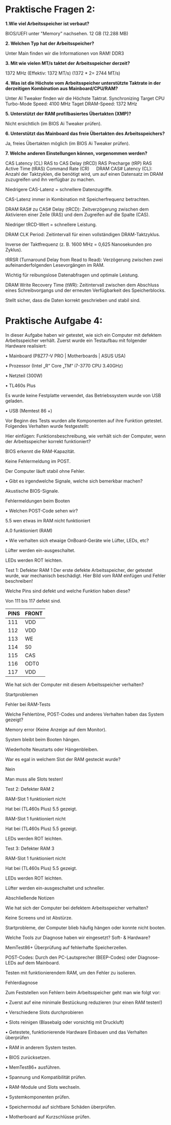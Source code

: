 # Praktische Fragen 2:

**1.Wie viel Arbeitsspeicher ist verbaut?**

BIOS/UEFI unter "Memory" nachsehen.
12 GB (12.288 MB)

**2. Welchen Typ hat der Arbeitsspeicher?**

Unter Main finden wir die Informationen von RAM!
DDR3

**3. Mit wie vielen MT/s taktet der Arbeitsspeicher derzeit?**

1372 MHz (Effektiv: 1372 MT/s)
(1372 * 2= 2744 MT/s)

**4. Was ist die Höchste vom Arbeitsspeicher unterstützte Taktrate in der derzeitigen Kombination aus Mainboard/CPU/RAM?**

Unter AI Tweaker finden wir die Höchste Taktrat.
Synchronizing Target CPU Turbo-Mode Speed: 4100 MHz
Taget DRAM-Speed: 1372 MHz 

**5. Unterstützt der RAM profilbasiertes Übertakten (XMP)?**

Nicht ersichtlich (im BIOS Ai Tweaker prüfen).

**6. Unterstützt das Mainboard das freie Übertakten des Arbeitsspeichers?**

Ja, freies Übertakten möglich (im BIOS Ai Tweaker prüfen).

**7. Welche anderen Einstellungen können, vorgenommen werden?**

CAS Latency (CL)
RAS to CAS Delay (tRCD)
RAS Precharge (tRP)
RAS Active Time (tRAS)
Command Rate (CR)
 
DRAM CAS# Latency (CL): Anzahl der Taktzyklen, die benötigt wird, um auf einen Datensatz im DRAM zuzugreifen und ihn verfügbar zu machen.


Niedrigere CAS-Latenz = schnellere Datenzugriffe.

CAS-Latenz immer in Kombination mit Speicherfrequenz betrachten.

DRAM RAS# zu CAS# Delay (tRCD): Zeitverzögerung zwischen dem Aktivieren einer Zeile (RAS) und dem Zugreifen auf die Spalte (CAS).

Niedriger tRCD-Wert = schnellere Leistung.

DRAM CLK Period: Zeitintervall für einen vollständigen DRAM-Taktzyklus.

Inverse der Taktfrequenz (z. B. 1600 MHz = 0,625 Nanosekunden pro Zyklus).

tRRSR (Turnaround Delay from Read to Read): Verzögerung zwischen zwei aufeinanderfolgenden Lesevorgängen im RAM.

Wichtig für reibungslose Datenabfragen und optimale Leistung.

DRAM Write Recovery Time (tWR): Zeitintervall zwischen dem Abschluss eines Schreibvorgangs und der erneuten Verfügbarkeit des Speicherblocks.

Stellt sicher, dass die Daten korrekt geschrieben und stabil sind.


# Praktische Aufgabe 4:

In dieser Aufgabe haben wir getestet, wie sich ein Computer mit defektem Arbeitsspeicher verhält.
Zuerst wurde ein Testaufbau mit folgender Hardware realisiert:

•	Mainboard (P8Z77-V PRO | Motherboards | ASUS USA)

•	Prozessor (Intel „R“ Core „TM“ i7-3770 CPU 3.40GHz)

•	Netzteil (300W)

•	TL460s Plus

Es wurde keine Festplatte verwendet, das Betriebssystem wurde von USB geladen.

•	USB (Memtest 86 +)

Vor Beginn des Tests wurden alle Komponenten auf ihre Funktion getestet. Folgendes Verhalten wurde festgestellt:

Hier einfügen: Funktionsbeschreibung, wie verhält sich der Computer, wenn der Arbeitsspeicher korrekt funktioniert?

BIOS erkennt die RAM-Kapazität.

Keine Fehlermeldung im POST.

Der Computer läuft stabil ohne Fehler.

•	Gibt es irgendwelche Signale, welche sich bemerkbar machen?

Akustische BIOS-Signale.

Fehlermeldungen beim Booten

•	Welchen POST-Code sehen wir?

5.5 wen etwas im RAM nicht funktioniert 

A.0 funktioniert (RAM)

•	Wie verhalten sich etwaige OnBoard-Geräte wie Lüfter, LEDs, etc?

Lüfter werden ein-ausgeschaltet.

LEDs werden ROT leichten.
 

Test 1: Defekter RAM 1
Der erste defekte Arbeitsspeicher, der getestet wurde, war mechanisch beschädigt.
Hier Bild vom RAM einfügen und Fehler beschreiben!
 
Welche Pins sind defekt und welche Funktion haben diese?

Von 111 bis 117 defekt sind.

|PINS|FRONT|
-----|-----|
|111 |VDD  |
|112 |VDD  |
|113 |WE   |
|114 |S0   |
|115 |CAS  |
|116 |ODT0 |
|117 |VDD  |

Wie hat sich der Computer mit diesem Arbeitsspeicher verhalten?

Startproblemen

Fehler bei RAM-Tests

Welche Fehlertöne, POST-Codes und anderes Verhalten haben das System gezeigt?

Memory error (Keine Anzeige auf dem Monitor).

System bleibt beim Booten hängen.

Wiederholte Neustarts oder Hängenbleiben.

War es egal in welchem Slot der RAM gesteckt wurde?

Nein

Man muss alle Slots testen!


Test 2: Defekter RAM 2

RAM-Slot 1 funktioniert nicht

Hat bei (TL460s Plus) 5.5 gezeigt.

RAM-Slot 1 funktioniert nicht

Hat bei (TL460s Plus) 5.5 gezeigt.

LEDs werden ROT leichten.

Test 3: Defekter RAM 3

RAM-Slot 1 funktioniert nicht

Hat bei (TL460s Plus) 5.5 gezeigt.

LEDs werden ROT leichten.

Lüfter werden ein-ausgeschaltet und schneller.

Abschließende Notizen

Wie hat sich der Computer bei defektem Arbeitsspeicher verhalten?

Keine Screens und ist Abstürze.

Startprobleme, der Computer blieb häufig hängen oder konnte nicht booten.


Welche Tools zur Diagnose haben wir eingesetzt? Soft- & Hardware?

MemTest86+ Überprüfung auf fehlerhafte Speicherzellen.

POST-Codes: Durch den PC-Lautsprecher (BEEP-Codes) oder Diagnose-LEDs auf dem Mainboard.

Testen mit funktionierendem RAM, um den Fehler zu isolieren.

Fehlerdiagnose

Zum Feststellen von Fehlern beim Arbeitsspeicher geht man wie folgt vor:

•	Zuerst auf eine minimale Bestückung reduzieren (nur einen RAM testen!)

•	Verschiedene Slots durchprobieren

•	Slots reinigen (Blasebalg oder vorsichtig mit Druckluft)

•	Getestete, funktionierende Hardware Einbauen und das Verhalten überprüfen

•	RAM in anderem System testen.

•	BIOS zurücksetzen.

•	MemTest86+ ausführen.

•	Spannung und Kompatibilität prüfen.

•	RAM-Module und Slots wechseln.

•	Systemkomponenten prüfen.

•	Speichermodul auf sichtbare Schäden überprüfen.

•	Motherboard auf Kurzschlüsse prüfen.
